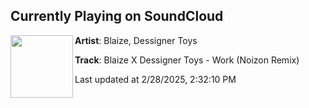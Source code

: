 ## Currently Playing on SoundCloud

[<img align="left" width="100" src="https://i1.sndcdn.com/artworks-yYYtMjdtGTaOaLpa-Ghw3cQ-t500x500.jpg">](https://soundcloud.com/blaize323/blaize-x-dessigner-toys-work-noizon-remix)

**Artist**: Blaize, Dessigner Toys 

**Track**: Blaize X Dessigner Toys - Work (Noizon Remix)

Last updated at 2/28/2025, 2:32:10 PM

